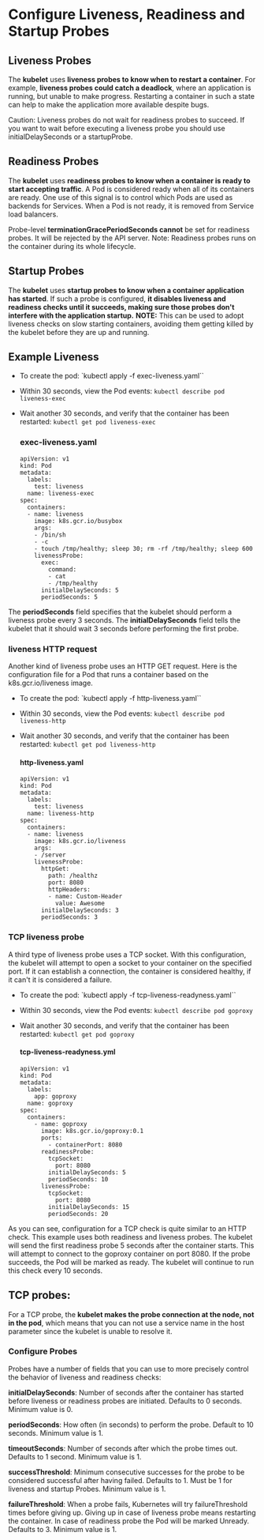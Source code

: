 # Configure Liveness, Readiness and Startup Probes

## Liveness Probes

The **kubelet** uses **liveness probes to know when to restart a container**. For example, **liveness probes could catch a deadlock**, where an application is running,
but unable to make progress. Restarting a container in such a state can help to make the application more available despite bugs.

Caution: Liveness probes do not wait for readiness probes to succeed. If you want to wait before executing a liveness probe you should use initialDelaySeconds or a startupProbe.

## Readiness Probes

The **kubelet** uses **readiness probes to know when a container is ready to start accepting traffic**. A Pod is considered ready when all of its containers are ready. 
One use of this signal is to control which Pods are used as backends for Services. When a Pod is not ready, it is removed from Service load balancers.

Probe-level **terminationGracePeriodSeconds cannot** be set for readiness probes. It will be rejected by the API server.
Note: Readiness probes runs on the container during its whole lifecycle.

## Startup Probes

The **kubelet** uses **startup probes to know when a container application has started**. If such a probe is configured, **it disables liveness and readiness checks until 
it succeeds, making sure those probes don't interfere with the application startup.**
**NOTE:** This can be used to adopt liveness checks on slow starting containers, avoiding them getting killed by the kubelet before they are up and running.

## Example Liveness

* To create the pod: `kubectl apply -f exec-liveness.yaml``
* Within 30 seconds, view the Pod events: `kubectl describe pod liveness-exec`
* Wait another 30 seconds, and verify that the container has been restarted: `kubectl get pod liveness-exec`

  ### exec-liveness.yaml
  ```
  apiVersion: v1
  kind: Pod
  metadata:
    labels:
      test: liveness
    name: liveness-exec
  spec:
    containers:
    - name: liveness
      image: k8s.gcr.io/busybox
      args:
      - /bin/sh
      - -c
      - touch /tmp/healthy; sleep 30; rm -rf /tmp/healthy; sleep 600
      livenessProbe:
        exec:
          command:
          - cat
          - /tmp/healthy
        initialDelaySeconds: 5
        periodSeconds: 5
  ```
 The **periodSeconds** field specifies that the kubelet should perform a liveness probe every 3 seconds. The **initialDelaySeconds** field tells the kubelet 
 that it should wait 3 seconds before performing the first probe.
  
 ### liveness HTTP request
 Another kind of liveness probe uses an HTTP GET request. Here is the configuration file for a Pod that runs a container based on the k8s.gcr.io/liveness image.
 
* To create the pod: `kubectl apply -f http-liveness.yaml``
* Within 30 seconds, view the Pod events: `kubectl describe pod liveness-http`
* Wait another 30 seconds, and verify that the container has been restarted: `kubectl get pod liveness-http`

  #### http-liveness.yaml
  ```
  apiVersion: v1
  kind: Pod
  metadata:
    labels:
      test: liveness
    name: liveness-http
  spec:
    containers:
    - name: liveness
      image: k8s.gcr.io/liveness
      args:
      - /server
      livenessProbe:
        httpGet:
          path: /healthz
          port: 8080
          httpHeaders:
          - name: Custom-Header
            value: Awesome
        initialDelaySeconds: 3
        periodSeconds: 3
    ```
### TCP liveness probe 

A third type of liveness probe uses a TCP socket. With this configuration, the kubelet will attempt to open a socket to your container on the specified port. 
If it can establish a connection, the container is considered healthy, if it can't it is considered a failure.


* To create the pod: `kubectl apply -f tcp-liveness-readyness.yaml``
* Within 30 seconds, view the Pod events: `kubectl describe pod goproxy`
* Wait another 30 seconds, and verify that the container has been restarted: `kubectl get pod goproxy`

  #### tcp-liveness-readyness.yml
  ```
  apiVersion: v1
  kind: Pod
  metadata:
    labels:
      app: goproxy
    name: goproxy
  spec:
    containers:
      - name: goproxy
        image: k8s.gcr.io/goproxy:0.1
        ports:
          - containerPort: 8080
        readinessProbe:
          tcpSocket:
            port: 8080
          initialDelaySeconds: 5
          periodSeconds: 10
        livenessProbe:
          tcpSocket:
            port: 8080
          initialDelaySeconds: 15
          periodSeconds: 20
  ```
As you can see, configuration for a TCP check is quite similar to an HTTP check. This example uses both readiness and liveness probes. The kubelet will send the first readiness probe 5 seconds after the container starts. This will attempt to connect to the goproxy container on port 8080. If the probe succeeds, the Pod will be marked as ready. The kubelet will continue to run this check every 10 seconds.

## TCP probes:
 For a TCP probe, the **kubelet makes the probe connection at the node, not in the pod**, which means that you can not use a service name in the 
 host parameter since the kubelet is unable to resolve it.

### Configure Probes
Probes have a number of fields that you can use to more precisely control the behavior of liveness and readiness checks:

**initialDelaySeconds**: Number of seconds after the container has started before liveness or readiness probes are initiated. Defaults to 0 seconds. Minimum value is 0.

**periodSeconds**: How often (in seconds) to perform the probe. Default to 10 seconds. Minimum value is 1.

**timeoutSeconds**: Number of seconds after which the probe times out. Defaults to 1 second. Minimum value is 1.

**successThreshold**: Minimum consecutive successes for the probe to be considered successful after having failed. Defaults to 1. Must be 1 for liveness and 
                      startup Probes. Minimum value is 1.
                      
**failureThreshold**: When a probe fails, Kubernetes will try failureThreshold times before giving up. Giving up in case of liveness probe means restarting the 
                      container. In case of readiness probe the Pod will be marked Unready. Defaults to 3. Minimum value is 1.
                   

